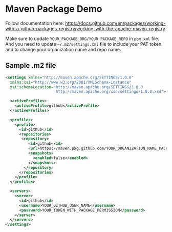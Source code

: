 # Maven Package Demo

Follow documentation here: <https://docs.github.com/en/packages/working-with-a-github-packages-registry/working-with-the-apache-maven-registry>

Make sure to update `YOUR_PACKAGE_ORG/YOUR PACKAGE_REPO` in `pom.xml` file. And you need to update `~/.m2/settings.xml` file to include your PAT token and to change your organization name and repo name.

## Sample .m2 file

```xml
<settings xmlns="http://maven.apache.org/SETTINGS/1.0.0"
  xmlns:xsi="http://www.w3.org/2001/XMLSchema-instance"
  xsi:schemaLocation="http://maven.apache.org/SETTINGS/1.0.0
                      http://maven.apache.org/xsd/settings-1.0.0.xsd">

  <activeProfiles>
    <activeProfile>github</activeProfile>
  </activeProfiles>

  <profiles>
    <profile>
      <id>github</id>
      <repositories>
       <repository>
          <id>github</id>
          <url>https://maven.pkg.github.com/YOUR_ORGANIZATION_NAME_PACKAGE/YOUR_REPO_NAME</url>
          <snapshots>
            <enabled>false</enabled>
          </snapshots>
        </repository>
      </repositories>
    </profile>
  </profiles>

  <servers>
    <server>
      <id>github</id>
      <username>YOUR_GITHUB_USER_NAME</username>
      <password>YOUR_TOKEN_WITH_PACKAGE_PERMISSION</password>
    </server>
  </servers>
</settings>
```
